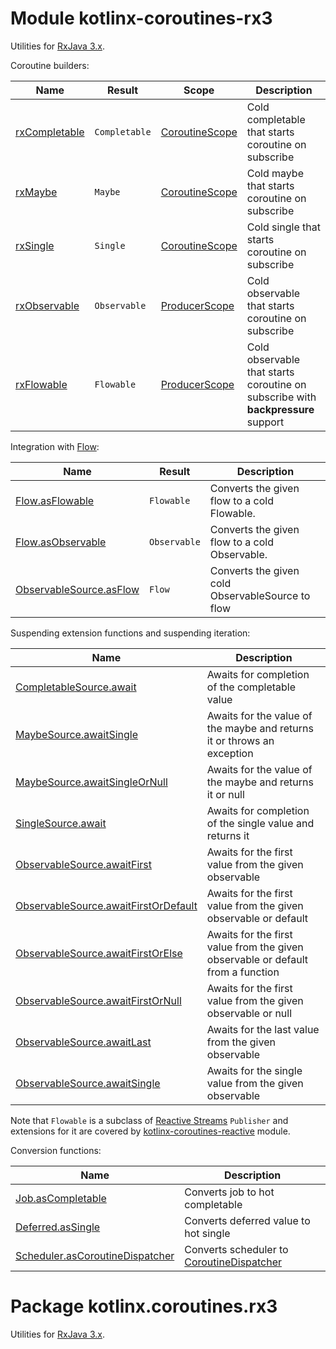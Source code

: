 # Module kotlinx-coroutines-rx3

Utilities for [RxJava 3.x](https://github.com/ReactiveX/RxJava).

Coroutine builders:

| **Name**        | **Result**                              | **Scope**        | **Description**
| --------------- | --------------------------------------- | ---------------- | ---------------
| [rxCompletable] | `Completable`                           | [CoroutineScope] | Cold completable that starts coroutine on subscribe
| [rxMaybe]       | `Maybe`                                 | [CoroutineScope] | Cold maybe that starts coroutine on subscribe
| [rxSingle]      | `Single`                                | [CoroutineScope] | Cold single that starts coroutine on subscribe
| [rxObservable]  | `Observable`                            | [ProducerScope]  | Cold observable that starts coroutine on subscribe
| [rxFlowable]    | `Flowable`                              | [ProducerScope]  | Cold observable that starts coroutine on subscribe with **backpressure** support 

Integration with [Flow]:

| **Name**                   | **Result**      | **Description**
| ---------------            | --------------  | ---------------
| [Flow.asFlowable]          | `Flowable`      | Converts the given flow to a cold Flowable.
| [Flow.asObservable]        | `Observable`    | Converts the given flow to a cold Observable.
| [ObservableSource.asFlow]  | `Flow`          | Converts the given cold ObservableSource to flow

Suspending extension functions and suspending iteration:

| **Name** | **Description**
| -------- | ---------------
| [CompletableSource.await][io.reactivex.rxjava3.core.CompletableSource.await] | Awaits for completion of the completable value 
| [MaybeSource.awaitSingle][io.reactivex.rxjava3.core.MaybeSource.awaitSingle] | Awaits for the value of the maybe and returns it or throws an exception
| [MaybeSource.awaitSingleOrNull][io.reactivex.rxjava3.core.MaybeSource.awaitSingleOrNull] | Awaits for the value of the maybe and returns it or null 
| [SingleSource.await][io.reactivex.rxjava3.core.SingleSource.await] | Awaits for completion of the single value and returns it 
| [ObservableSource.awaitFirst][io.reactivex.rxjava3.core.ObservableSource.awaitFirst] | Awaits for the first value from the given observable
| [ObservableSource.awaitFirstOrDefault][io.reactivex.rxjava3.core.ObservableSource.awaitFirstOrDefault] | Awaits for the first value from the given observable or default
| [ObservableSource.awaitFirstOrElse][io.reactivex.rxjava3.core.ObservableSource.awaitFirstOrElse] | Awaits for the first value from the given observable or default from a function
| [ObservableSource.awaitFirstOrNull][io.reactivex.rxjava3.core.ObservableSource.awaitFirstOrNull] | Awaits for the first value from the given observable or null
| [ObservableSource.awaitLast][io.reactivex.rxjava3.core.ObservableSource.awaitFirst] | Awaits for the last value from the given observable
| [ObservableSource.awaitSingle][io.reactivex.rxjava3.core.ObservableSource.awaitSingle] | Awaits for the single value from the given observable

Note that `Flowable` is a subclass of [Reactive Streams](https://www.reactive-streams.org)
`Publisher` and extensions for it are covered by
[kotlinx-coroutines-reactive](../kotlinx-coroutines-reactive) module.

Conversion functions:

| **Name** | **Description**
| -------- | ---------------
| [Job.asCompletable][kotlinx.coroutines.Job.asCompletable] | Converts job to hot completable
| [Deferred.asSingle][kotlinx.coroutines.Deferred.asSingle] | Converts deferred value to hot single
| [Scheduler.asCoroutineDispatcher][io.reactivex.rxjava3.core.Scheduler.asCoroutineDispatcher] | Converts scheduler to [CoroutineDispatcher]

<!--- MODULE kotlinx-coroutines-core -->
<!--- INDEX kotlinx.coroutines -->

[CoroutineScope]: https://kotlin.github.io/kotlinx.coroutines/kotlinx-coroutines-core/kotlinx.coroutines/-coroutine-scope/index.html
[CoroutineDispatcher]: https://kotlin.github.io/kotlinx.coroutines/kotlinx-coroutines-core/kotlinx.coroutines/-coroutine-dispatcher/index.html

<!--- INDEX kotlinx.coroutines.channels -->

[ProducerScope]: https://kotlin.github.io/kotlinx.coroutines/kotlinx-coroutines-core/kotlinx.coroutines.channels/-producer-scope/index.html

<!--- INDEX kotlinx.coroutines.flow -->

[Flow]: https://kotlin.github.io/kotlinx.coroutines/kotlinx-coroutines-core/kotlinx.coroutines.flow/-flow/index.html

<!--- MODULE kotlinx-coroutines-rx3 -->
<!--- INDEX kotlinx.coroutines.rx3 -->

[rxCompletable]: https://kotlin.github.io/kotlinx.coroutines/kotlinx-coroutines-rx3/kotlinx.coroutines.rx3/rx-completable.html
[rxMaybe]: https://kotlin.github.io/kotlinx.coroutines/kotlinx-coroutines-rx3/kotlinx.coroutines.rx3/rx-maybe.html
[rxSingle]: https://kotlin.github.io/kotlinx.coroutines/kotlinx-coroutines-rx3/kotlinx.coroutines.rx3/rx-single.html
[rxObservable]: https://kotlin.github.io/kotlinx.coroutines/kotlinx-coroutines-rx3/kotlinx.coroutines.rx3/rx-observable.html
[rxFlowable]: https://kotlin.github.io/kotlinx.coroutines/kotlinx-coroutines-rx3/kotlinx.coroutines.rx3/rx-flowable.html
[Flow.asFlowable]: https://kotlin.github.io/kotlinx.coroutines/kotlinx-coroutines-rx3/kotlinx.coroutines.rx3/as-flowable.html
[Flow.asObservable]: https://kotlin.github.io/kotlinx.coroutines/kotlinx-coroutines-rx3/kotlinx.coroutines.rx3/as-observable.html
[ObservableSource.asFlow]: https://kotlin.github.io/kotlinx.coroutines/kotlinx-coroutines-rx3/kotlinx.coroutines.rx3/as-flow.html
[io.reactivex.rxjava3.core.CompletableSource.await]: https://kotlin.github.io/kotlinx.coroutines/kotlinx-coroutines-rx3/kotlinx.coroutines.rx3/await.html
[io.reactivex.rxjava3.core.MaybeSource.awaitSingle]: https://kotlin.github.io/kotlinx.coroutines/kotlinx-coroutines-rx3/kotlinx.coroutines.rx3/await-single.html
[io.reactivex.rxjava3.core.MaybeSource.awaitSingleOrNull]: https://kotlin.github.io/kotlinx.coroutines/kotlinx-coroutines-rx3/kotlinx.coroutines.rx3/await-single-or-null.html
[io.reactivex.rxjava3.core.SingleSource.await]: https://kotlin.github.io/kotlinx.coroutines/kotlinx-coroutines-rx3/kotlinx.coroutines.rx3/await.html
[io.reactivex.rxjava3.core.ObservableSource.awaitFirst]: https://kotlin.github.io/kotlinx.coroutines/kotlinx-coroutines-rx3/kotlinx.coroutines.rx3/await-first.html
[io.reactivex.rxjava3.core.ObservableSource.awaitFirstOrDefault]: https://kotlin.github.io/kotlinx.coroutines/kotlinx-coroutines-rx3/kotlinx.coroutines.rx3/await-first-or-default.html
[io.reactivex.rxjava3.core.ObservableSource.awaitFirstOrElse]: https://kotlin.github.io/kotlinx.coroutines/kotlinx-coroutines-rx3/kotlinx.coroutines.rx3/await-first-or-else.html
[io.reactivex.rxjava3.core.ObservableSource.awaitFirstOrNull]: https://kotlin.github.io/kotlinx.coroutines/kotlinx-coroutines-rx3/kotlinx.coroutines.rx3/await-first-or-null.html
[io.reactivex.rxjava3.core.ObservableSource.awaitSingle]: https://kotlin.github.io/kotlinx.coroutines/kotlinx-coroutines-rx3/kotlinx.coroutines.rx3/await-single.html
[kotlinx.coroutines.Job.asCompletable]: https://kotlin.github.io/kotlinx.coroutines/kotlinx-coroutines-rx3/kotlinx.coroutines.rx3/as-completable.html
[kotlinx.coroutines.Deferred.asSingle]: https://kotlin.github.io/kotlinx.coroutines/kotlinx-coroutines-rx3/kotlinx.coroutines.rx3/as-single.html
[io.reactivex.rxjava3.core.Scheduler.asCoroutineDispatcher]: https://kotlin.github.io/kotlinx.coroutines/kotlinx-coroutines-rx3/kotlinx.coroutines.rx3/as-coroutine-dispatcher.html

<!--- END -->

# Package kotlinx.coroutines.rx3

Utilities for [RxJava 3.x](https://github.com/ReactiveX/RxJava).
